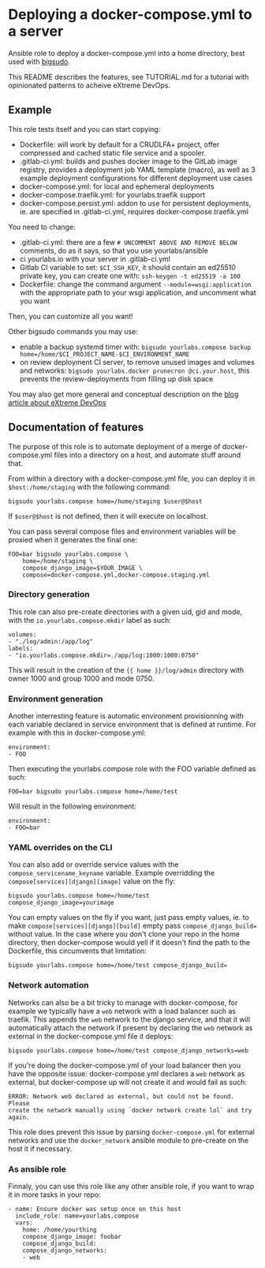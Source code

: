 # Deploying a docker-compose.yml to a server

Ansible role to deploy a docker-compose.yml into a home directory, best used
with [bigsudo](https://yourlabs.io/oss/bigsudo).

This README describes the features, see TUTORIAL.md for a tutorial with
opinionated patterns to acheive eXtreme DevOps.

## Example

This role tests itself and you can start copying:

- Dockerfile: will work by default for a CRUDLFA+ project, offer compressed
  and cached static file service and a spooler.
- .gitlab-ci.yml: builds and pushes docker image to the GitLab image registry,
  provides a deployment job YAML template (macro), as well as 3 example
  deployment configurations for different deployment use cases
- docker-compose.yml: for local and ephemeral deployments
- docker-compose.traefik.yml: for yourlabs.traefik support
- docker-compose.persist.yml: addon to use for persistent deployments, ie.
  are specified in .gitlab-ci.yml, requires docker-compose.traefik.yml

You need to change:

- .gitlab-ci.yml: there are a few `# UNCOMMENT ABOVE AND REMOVE BELOW`
  comments, do as it says, so that you use yourlabs/ansible
- ci.yourlabs.io with your server in .gitlab-ci.yml
- Gitlab CI variable to set: `$CI_SSH_KEY`, it should contain an ed25510
  private key, you can create one with: `ssh-keygen -t ed25519 -a 100`
- Dockerfile: change the command argument `--module=wsgi:application` with the
  appropriate path to your wsgi application, and uncomment what you want

Then, you can customize all you want!

Other bigsudo commands you may use:

- enable a backup systemd timer with: `bigsudo yourlabs.compose backup
  home=/home/$CI_PROJECT_NAME-$CI_ENVIRONMENT_NAME`
- on review deployment CI server, to remove unused images and volumes and networks:
  `bigsudo yourlabs.docker prunecron @ci.your.host`, this prevents the
  review-deployments from filling up disk space

You may also get more general and conceptual description on the [blog
article about eXtreme DevOps](https://yourlabs.org/posts/2020-02-08-bigsudo-extreme-devops-hacking-operations/)

## Documentation of features

The purpose of this role is to automate deployment of a merge of
docker-compose.yml files into a directory on a host, and automate stuff around
that.

From within a directory with a docker-compose.yml file, you can deploy it in
`$host:/home/staging` with the following command:

    bigsudo yourlabs.compose home=/home/staging $user@$host

If `$user@$host` is not defined, then it will execute on localhost.

You can pass several compose files and environment variables will be proxied
when it generates the final one:

    FOO=bar bigsudo yourlabs.compose \
        home=/home/staging \
        compose_django_image=$YOUR_IMAGE \
        compose=docker-compose.yml,docker-compose.staging.yml

### Directory generation

This role can also pre-create directories with a given uid, gid and mode, with
the `io.yourlabs.compose.mkdir` label as such:

    volumes:
    - "./log/admin:/app/log"
    labels:
    - "io.yourlabs.compose.mkdir=./app/log:1000:1000:0750"

This will result in the creation of the `{{ home }}/log/admin` directory with
owner 1000 and group 1000 and mode 0750.

### Environment generation

Another interresting feature is automatic environment provisionning with each
variable declared in service environment that is defined at runtime. For
example with this in docker-compose.yml:

    environment:
    - FOO

Then executing the yourlabs.compose role with the FOO variable defined as such:

    FOO=bar bigsudo yourlabs.compose home=/home/test

Will result in the following environment:

    environment:
    - FOO=bar

### YAML overrides on the CLI

You can also add or override service values with the
`compose_servicename_keyname` variable. Example overridding the
`compose[services][django][image]` value on the fly:

    bigsudo yourlabs.compose home=/home/test compose_django_image=yourimage

You can empty values on the fly if you want, just pass empty values, ie. to
make `compose[services][django][build]` empty pass `compose_django_build=`
without value. In the case where you don't clone your repo in the home
directory, then docker-compose would yell if it doesn't find the path to the
Dockerfile, this circumvents that limitation:

    bigsudo yourlabs.compose home=/home/test compose_django_build=

### Network automation

Networks can also be a bit tricky to manage with docker-compose, for example
we typically have a `web` network with a load balancer such as traefik. This
appends the `web` network to the django service, and that it will automatically
attach the network if present by declaring the `web` network as external in the
docker-compose.yml file it deploys:

    bigsudo yourlabs.compose home=/home/test compose_django_networks=web

If you're doing the docker-compose.yml of your load balancer then you have the
opposite issue: docker-compose.yml declares a `web` network as external, but
docker-compose up will not create it and would fail as such:

    ERROR: Network web declared as external, but could not be found. Please
    create the network manually using `docker network create lol` and try again.

This role does prevent this issue by parsing `docker-compose.yml` for external
networks and use the `docker_network` ansible module to pre-create on the host
it if necessary.

### As ansible role

Finnaly, you can use this role like any other ansible role, if you want to wrap
it in more tasks in your repo:

    - name: Ensure docker was setup once on this host
      include_role: name=yourlabs.compose
      vars:
        home: /home/yourthing
        compose_django_image: foobar
        compose_django_build:
        compose_django_networks:
        - web
